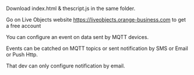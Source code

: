 Download index.html & thescript.js in the same folder.

Go on Live Objects website https://liveobjects.orange-business.com to get a free account

You can configure an event on data sent by MQTT devices.

Events can be catched on MQTT topics or sent notification by SMS or Email or Push Http.

That dev can only configure notification by email.

